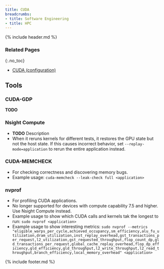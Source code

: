 ```yaml
---
title: CUDA
breadcrumbs:
- title: Software Engineering
- title: HPC
---
```

{% include header.md %}

### Related Pages
{:.no_toc}

- [CUDA (configuration)](/config/config/hpc/cuda.md)

## Tools

### CUDA-GDP

**TODO**

### Nsight Compute

- **TODO** Description
- When it reruns kernels for different tests, it restores the GPU state but not the host state. If this causes incorrect behavior, set `--replay-mode=application` to rerun the entire application instead.

### CUDA-MEMCHECK

- For checking correctness and discovering memory bugs.
- Example usage: `cuda-memcheck --leak-check full <application>`

### nvprof

- For profiling CUDA applications.
- No longer supported for devices with compute capability 7.5 and higher. Use Nsight Compute instead.
- Example usage to show which CUDA calls and kernels tak the longest to run: `sudo nvprof <application>`
- Example usage to show interesting metrics: `sudo nvprof --metrics "eligible_warps_per_cycle,achieved_occupancy,sm_efficiency,alu_fu_utilization,dram_utilization,inst_replay_overhead,gst_transactions_per_request,l2_utilization,gst_requested_throughput,flop_count_dp,gld_transactions_per_request,global_cache_replay_overhead,flop_dp_efficiency,gld_efficiency,gld_throughput,l2_write_throughput,l2_read_throughput,branch_efficiency,local_memory_overhead" <application>`

{% include footer.md %}
